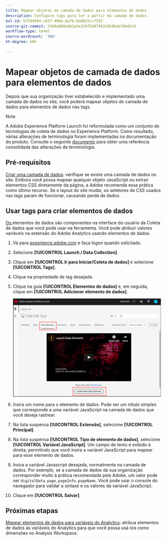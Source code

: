 ```yaml
---
title: Mapear objetos de camada de dados para elementos de dados
description: Configure tags para ler a partir da camada de dados.
exl-id: b7594084-cb5f-408e-8a76-0a0815cc7553
source-git-commit: 5368e808a862a3e320f5d079433db96ab79b45c8
workflow-type: tm+mt
source-wordcount: '366'
ht-degree: 60%

---
```


# Mapear objetos de camada de dados para elementos de dados

Depois que sua organização tiver estabelecido e implementado uma camada de dados no site, você poderá mapear objetos de camada de dados para elementos de dados nas tags.

>[!NOTE]
>A Adobe Experience Platform Launch foi reformulada como um conjunto de tecnologias de coleta de dados no Experience Platform. Como resultado, várias alterações de terminologia foram implementadas na documentação do produto. Consulte o seguinte [documento](https://experienceleague.adobe.com/docs/experience-platform/tags/term-updates.html?lang=en) para obter uma referência consolidada das alterações de terminologia.

## Pré-requisitos

[Criar uma camada de dados](../prepare/data-layer.md): verifique se existe uma camada de dados no site. Embora você possa mapear qualquer objeto JavaScript ou extrair elementos CSS diretamente da página, a Adobe recomenda essa prática como último recurso. Se o layout do site mudar, os seletores de CSS usados nas tags param de funcionar, causando perda de dados.

## Usar tags para criar elementos de dados

[Os ](https://experienceleague.adobe.com/docs/experience-platform/tags/ui/data-elements.html?lang=en) elementos de dados são componentes na interface do usuário da Coleta de dados que você pode usar na ferramenta. Você pode atribuir valores variáveis na extensão do Adobe Analytics usando elementos de dados.

1. Vá para [experience.adobe.com](https://experience.adobe.com) e faça logon quando solicitado.
1. Selecione **[!UICONTROL Launch / Data Collection]**.
1. Clique em **[!UICONTROL Ir para Iniciar/Coleta de dados]** e selecione **[!UICONTROL Tags]**.
1. Clique na propriedade de tag desejada.
1. Clique na guia **[!UICONTROL Elementos de dados]** e, em seguida, clique em **[!UICONTROL Adicionar elemento de dados]**.

   ![criar elemento de dados](assets/createelement.png)

1. Insira um nome para o elemento de dados. Pode ser um rótulo simples que corresponde a uma variável JavaScript na camada de dados que você deseja rastrear.
1. Na lista suspensa **[!UICONTROL Extensão]**, selecione **[!UICONTROL Principal]**.
1. Na lista suspensa **[!UICONTROL Tipo de elemento de dados]**, selecione **[!UICONTROL Variável JavaScript]**. Um campo de texto é exibido à direita, permitindo que você insira a variável JavaScript para mapear para esse elemento de dados.
1. Insira a variável Javascript desejada, normalmente na camada de dados. Por exemplo, se a camada de dados da sua organização corresponder muito à prática recomendada pela Adobe, um valor pode ser `digitalData.page.pageInfo.pageName`. Você pode usar o console do navegador para validar a sintaxe e os valores da variável JavaScript.
1. Clique em **[!UICONTROL Salvar]**.

## Próximas etapas

[Mapear elementos de dados para variáveis do Analytics](elements-to-variable.md): atribua elementos de dados às variáveis do Analytics para que você possa usá-los como dimensões no Analysis Workspace.
